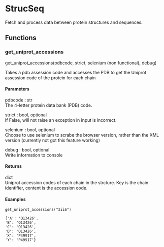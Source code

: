 # StrucSeq
Fetch and process data between protein structures and sequences.

## Functions

### get_uniprot_accessions

get_uniprot_accessions(pdbcode, strict, selenium (non functional), debug)

Takes a pdb assession code and accesses the PDB to get the Uniprot assession code of the protein for each chain

#### Parameters

pdbcode : str  
The 4-letter protein data bank (PDB) code.

strict : bool, optional  
If False, will not raise an exception in input is incorrect.

selenium : bool, optional  
Choose to use selenium to scrabe the browser version, rather than the XML version (currently not got this feature working)

debug : bool, optional  
Write information to console

#### Returns

dict  
Uniprot accession codes of each chain in the strcture. Key is the chain identifier,
content is the accession code.

#### Examples 

    get_uniprot_accessions("3ii6")
    
    {'A': 'Q13426',
    'B': 'Q13426',
    'C': 'Q13426',
    'D': 'Q13426',
    'X': 'P49917',
    'Y': 'P49917'}